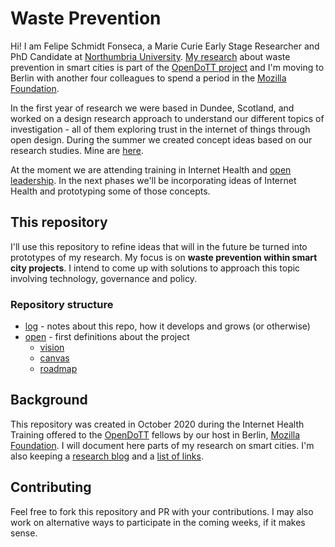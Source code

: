 # Waste Prevention

Hi! I am Felipe Schmidt Fonseca, a Marie Curie Early Stage Researcher and PhD Candidate at [Northumbria University](https://www.northumbria.ac.uk/). [My research](https://is.efeefe.me/opendott) about waste prevention in smart cities is part of the [OpenDoTT project](https://opendott.org) and I'm moving to Berlin with another four colleagues to spend a period in the [Mozilla Foundation](https://foundation.mozilla.org/).

In the first year of research we were based in Dundee, Scotland, and worked on a design research approach to understand our different topics of investigation - all of them exploring trust in the internet of things through open design. During the summer we created concept ideas based on our research studies. Mine are [here](https://is.efeefe.me/opendott).

At the moment we are attending training in Internet Health and [open leadership](https://mozilla.github.io/open-leadership-training-series/). In the next phases we'll be incorporating ideas of Internet Health and prototyping some of those concepts.

## This repository

I'll use this repository to refine ideas that will in the future be turned into prototypes of my research. My focus is on **waste prevention within smart city projects**. I intend to come up with solutions to approach this topic involving technology, governance and policy.

### Repository structure

- [log](log) - notes about this repo, how it develops and grows (or otherwise)
- [open](open) - first definitions about the project
   - [vision](open/vision.md)
   - [canvas](open/canvas.md)
   - [roadmap](open/roadmap.md)

## Background

This repository was created in October 2020 during the Internet Health Training offered to the [OpenDoTT](https://opendott.org) fellows by our host in Berlin, [Mozilla Foundation](http://foundation.mozilla.org). I will document here parts of my research on smart cities. I'm also keeping a [research blog](https://is.efeefe.me/opendott) and a [list of links](https://links.efeefe.me/?searchtags=opendott).


## Contributing

Feel free to fork this repository and PR with your contributions. I may also work on alternative ways to participate in the coming weeks, if it makes sense.